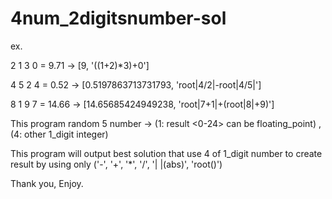 # 4num_2digitsnumber-sol

ex.

2 1 3 0 = 9.71 -> [9, '((1+2)*3)+0']


4 5 2 4 = 0.52 -> [0.5197863713731793, 'root|4/2|-root|4/5|']


8 1 9 7 = 14.66 -> [14.65685424949238, 'root|7+1|+(root|8|+9)']


This program random 5 number -> (1: result <0-24> can be floating_point) , (4: other 1_digit integer)

This program will output best solution that use 4 of 1_digit number to create result
by using only ('-', '+', '*', '/', '| |(abs)', 'root()')

Thank you, Enjoy.
